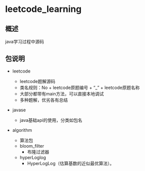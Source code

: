 # leetcode_learning

## 概述
java学习过程中源码

## 包说明

- leetcode  
    - leetcode题解源码
    - 类名规则：No + leetcode原题编号 + “_” + leetcode原题名称
    - 大部分都带有main方法，可以直接本地调试
    - 多种题解，优劣各有总结
    
- javase
    - java基础api的使用，分类如包名
    
- algorithm
    - 算法包
    - bloom_filter
        - 布隆过滤器
    - hyperLoglog
        - HyperLogLog（估算基数的近似最优算法）。
